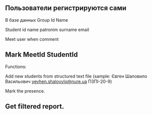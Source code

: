 ﻿Пользователи регистрируются сами
---
В базе данных 
Group
  Id
  Name

Student
  id
  name
  patronim
  surname
  email 

Meet
   user
   when
   comment

Mark
   MeetId
   StudentId
---
Functions:

Add new students from structured text file 
(sample: Євген	Шаловило	Васильович	yevhen.shalovylo@nure.ua	ПЗПІ-20-9)

Mark the presence.

Get filtered report.
---
